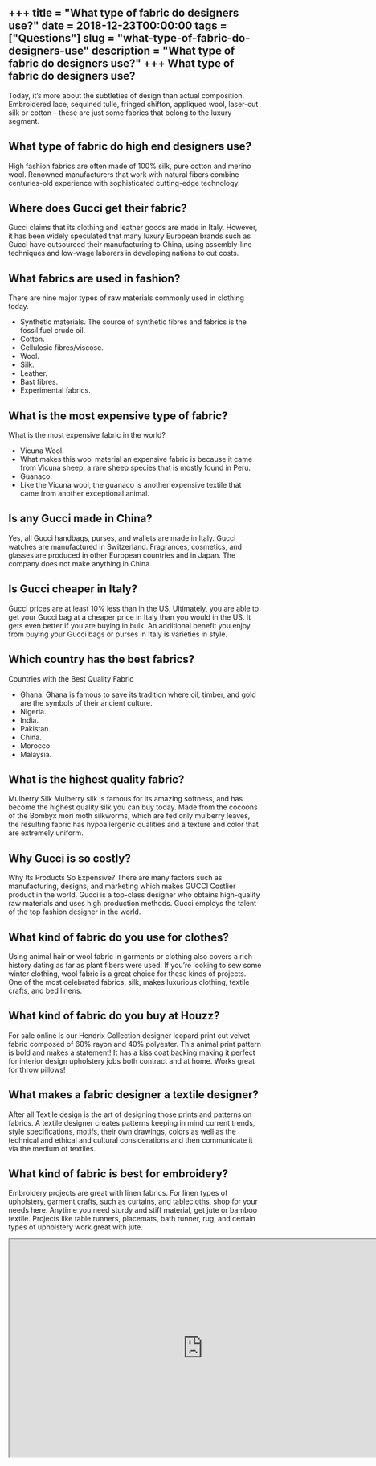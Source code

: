 +++
title = "What type of fabric do designers use?"
date = 2018-12-23T00:00:00
tags = ["Questions"]
slug = "what-type-of-fabric-do-designers-use"
description = "What type of fabric do designers use?"
+++
What type of fabric do designers use?
-------------------------------------

Today, it’s more about the subtleties of design than actual composition. Embroidered lace, sequined tulle, fringed chiffon, appliqued wool, laser-cut silk or cotton – these are just some fabrics that belong to the luxury segment.

What type of fabric do high end designers use?
----------------------------------------------

High fashion fabrics are often made of 100% silk, pure cotton and merino wool. Renowned manufacturers that work with natural fibers combine centuries-old experience with sophisticated cutting-edge technology.

Where does Gucci get their fabric?
----------------------------------

Gucci claims that its clothing and leather goods are made in Italy. However, it has been widely speculated that many luxury European brands such as Gucci have outsourced their manufacturing to China, using assembly-line techniques and low-wage laborers in developing nations to cut costs.

What fabrics are used in fashion?
---------------------------------

There are nine major types of raw materials commonly used in clothing today.

- Synthetic materials. The source of synthetic fibres and fabrics is the fossil fuel crude oil.
- Cotton.
- Cellulosic fibres/viscose.
- Wool.
- Silk.
- Leather.
- Bast fibres.
- Experimental fabrics.

What is the most expensive type of fabric?
------------------------------------------

What is the most expensive fabric in the world?

- Vicuna Wool.
- What makes this wool material an expensive fabric is because it came from Vicuna sheep, a rare sheep species that is mostly found in Peru.
- Guanaco.
- Like the Vicuna wool, the guanaco is another expensive textile that came from another exceptional animal.

Is any Gucci made in China?
---------------------------

Yes, all Gucci handbags, purses, and wallets are made in Italy. Gucci watches are manufactured in Switzerland. Fragrances, cosmetics, and glasses are produced in other European countries and in Japan. The company does not make anything in China.

Is Gucci cheaper in Italy?
--------------------------

Gucci prices are at least 10% less than in the US. Ultimately, you are able to get your Gucci bag at a cheaper price in Italy than you would in the US. It gets even better if you are buying in bulk. An additional benefit you enjoy from buying your Gucci bags or purses in Italy is varieties in style.

Which country has the best fabrics?
-----------------------------------

Countries with the Best Quality Fabric

- Ghana. Ghana is famous to save its tradition where oil, timber, and gold are the symbols of their ancient culture.
- Nigeria.
- India.
- Pakistan.
- China.
- Morocco.
- Malaysia.

What is the highest quality fabric?
-----------------------------------

Mulberry Silk Mulberry silk is famous for its amazing softness, and has become the highest quality silk you can buy today. Made from the cocoons of the Bombyx mori moth silkworms, which are fed only mulberry leaves, the resulting fabric has hypoallergenic qualities and a texture and color that are extremely uniform.

Why Gucci is so costly?
-----------------------

Why Its Products So Expensive? There are many factors such as manufacturing, designs, and marketing which makes GUCCI Costlier product in the world. Gucci is a top-class designer who obtains high-quality raw materials and uses high production methods. Gucci employs the talent of the top fashion designer in the world.

What kind of fabric do you use for clothes?
-------------------------------------------

Using animal hair or wool fabric in garments or clothing also covers a rich history dating as far as plant fibers were used. If you’re looking to sew some winter clothing, wool fabric is a great choice for these kinds of projects. One of the most celebrated fabrics, silk, makes luxurious clothing, textile crafts, and bed linens.

What kind of fabric do you buy at Houzz?
----------------------------------------

For sale online is our Hendrix Collection designer leopard print cut velvet fabric composed of 60% rayon and 40% polyester. This animal print pattern is bold and makes a statement! It has a kiss coat backing making it perfect for interior design upholstery jobs both contract and at home. Works great for throw pillows!

What makes a fabric designer a textile designer?
------------------------------------------------

After all Textile design is the art of designing those prints and patterns on fabrics. A textile designer creates patterns keeping in mind current trends, style specifications, motifs, their own drawings, colors as well as the technical and ethical and cultural considerations and then communicate it via the medium of textiles.

What kind of fabric is best for embroidery?
-------------------------------------------

Embroidery projects are great with linen fabrics. For linen types of upholstery, garment crafts, such as curtains, and tablecloths, shop for your needs here. Anytime you need sturdy and stiff material, get jute or bamboo textile. Projects like table runners, placemats, bath runner, rug, and certain types of upholstery work great with jute.

<iframe allow="accelerometer; autoplay; clipboard-write; encrypted-media; gyroscope; picture-in-picture" allowfullscreen="" class="__youtube_prefs__  epyt-is-override  no-lazyload" data-no-lazy="1" data-origheight="433" data-origwidth="770" data-skipgform_ajax_framebjll="" height="433" id="_ytid_36053" loading="lazy" src="https://www.youtube.com/embed/1GN-FQwdQ6o?enablejsapi=1&autoplay=0&cc_load_policy=0&cc_lang_pref=&iv_load_policy=1&loop=0&modestbranding=0&rel=1&fs=1&playsinline=0&autohide=2&theme=dark&color=red&controls=1&" title="YouTube player" width="770"></iframe>